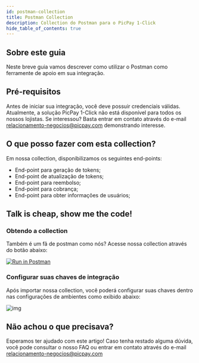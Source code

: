 ```yaml
---
id: postman-collection
title: Postman Collection
description: Collection do Postman para o PicPay 1-Click
hide_table_of_contents: true
---
```


## Sobre este guia

Neste breve guia vamos descrever como utilizar o Postman como ferramente de apoio em sua integração.

## Pré-requisitos

Antes de iniciar sua integração, você deve possuir credenciais válidas. Atualmente, a solução PicPay 1-Click não está disponível para todos os nossos lojistas. Se interessou? Basta entrar em contato através do e-mail relacionamento-negocios@picpay.com demonstrando interesse.

## O que posso fazer com esta collection?

Em nossa collection, disponibilizamos os seguintes end-points:
- End-point para geração de tokens;
- End-point de atualização de tokens;
- End-point para reembolso;
- End-point para cobrança;
- End-point para obter informações de usuários;

## Talk is cheap, show me the code! 

### Obtendo a collection

Também é um fã de postman como nós? Acesse nossa collection através do botão abaixo: 

[![Run in Postman](https://run.pstmn.io/button.svg)](https://app.getpostman.com/run-collection/e5b4593f331d1cb7fd49)

### Configurar suas chaves de integração

Após importar nossa collection, você poderá configurar suas chaves dentro nas configurações de ambientes como exibido abaixo:

![img](../../../static/img/guides/postman-environment.png)

## Não achou o que precisava?

Esperamos ter ajudado com este artigo! Caso tenha restado alguma dúvida, você pode consultar o nosso FAQ ou entrar em contato através do e-mail relacionamento-negocios@picpay.com